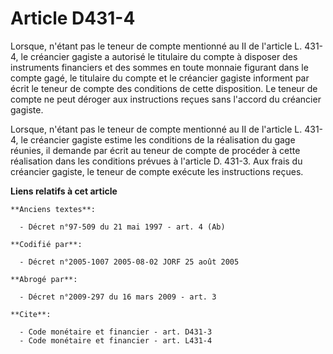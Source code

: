 # Article D431-4

Lorsque, n'étant pas le teneur de compte mentionné au II de l'article L. 431-4, le créancier gagiste a autorisé le titulaire
du compte à disposer des instruments financiers et des sommes en toute monnaie figurant dans le compte gagé, le titulaire du
compte et le créancier gagiste informent par écrit le teneur de compte des conditions de cette disposition. Le teneur de
compte ne peut déroger aux instructions reçues sans l'accord du créancier gagiste.

Lorsque, n'étant pas le teneur de compte mentionné au II de l'article L. 431-4, le créancier gagiste estime les conditions de
la réalisation du gage réunies, il demande par écrit au teneur de compte de procéder à cette réalisation dans les conditions
prévues à l'article D. 431-3. Aux frais du créancier gagiste, le teneur de compte exécute les instructions reçues.

**Liens relatifs à cet article**

	**Anciens textes**:

	  - Décret n°97-509 du 21 mai 1997 - art. 4 (Ab)

	**Codifié par**:

	  - Décret n°2005-1007 2005-08-02 JORF 25 août 2005

	**Abrogé par**:

	  - Décret n°2009-297 du 16 mars 2009 - art. 3

	**Cite**:

	  - Code monétaire et financier - art. D431-3
	  - Code monétaire et financier - art. L431-4
